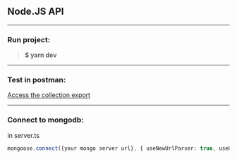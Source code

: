 ## Node.JS API
___
### Run project:
> **$ yarn dev**
___

### Test in postman:
[Access the collection export](https://github.com/williamtrindade/rocketseat-nodejs-course/blob/master/postman/collection.json)
___

### Connect to mongodb:
in server.ts
```typescript
mongoose.connect({your mongo server url}, { useNewUrlParser: true, useUnifiedTopology: true })
```
